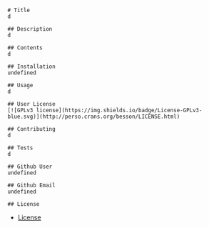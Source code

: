 
    # Title
    d
  
    ## Description
    d
  
    ## Contents
    d
  
    ## Installation
    undefined
  
    ## Usage
    d
  
    ## User License
    [![GPLv3 license](https://img.shields.io/badge/License-GPLv3-blue.svg)](http://perso.crans.org/besson/LICENSE.html)
  
    ## Contributing
    d
  
    ## Tests
    d
  
    ## Github User
    undefined
  
    ## Github Email
    undefined
  
    ## License
    
* [License](#license)
